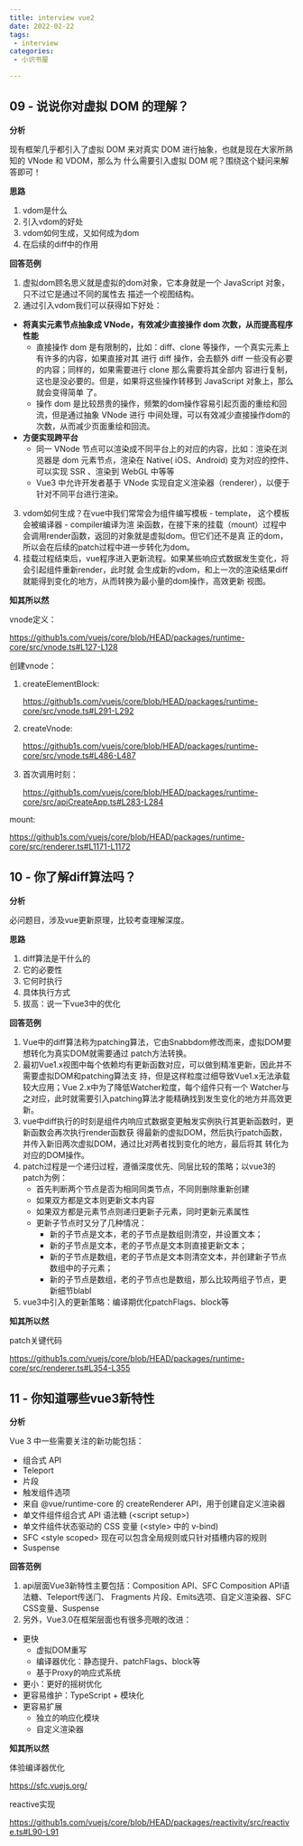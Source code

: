 ```yaml
---
title: interview vue2
date: 2022-02-22
tags:
 - interview
categories:
 - 小识书屋

---
```



## 09 - 说说你对虚拟 DOM 的理解？


**分析** 

现有框架几乎都引入了虚拟 DOM 来对真实 DOM 进行抽象，也就是现在大家所熟知的 VNode 和 VDOM，那么为
什么需要引入虚拟 DOM 呢？围绕这个疑问来解答即可！



**思路**

1.  vdom是什么
2.  引入vdom的好处
3.  vdom如何生成，又如何成为dom
4.  在后续的diff中的作用



**回答范例**


1.  虚拟dom顾名思义就是虚拟的dom对象，它本身就是一个  JavaScript  对象，只不过它是通过不同的属性去
描述一个视图结构。
2.  通过引入vdom我们可以获得如下好处：
   - **将真实元素节点抽象成 VNode，有效减少直接操作 dom 次数，从而提高程序性能**
     - 直接操作 dom 是有限制的，比如：diff、clone 等操作，一个真实元素上有许多的内容，如果直接对其
     进行 diff 操作，会去额外 diff 一些没有必要的内容；同样的，如果需要进行 clone 那么需要将其全部内
     容进行复制，这也是没必要的。但是，如果将这些操作转移到 JavaScript 对象上，那么就会变得简单
     了。
     - 操作 dom 是比较昂贵的操作，频繁的dom操作容易引起⻚面的重绘和回流，但是通过抽象 VNode 进行
     中间处理，可以有效减少直接操作dom的次数，从而减少⻚面重绘和回流。
   - **方便实现跨平台**
     - 同一 VNode 节点可以渲染成不同平台上的对应的内容，比如：渲染在浏览器是 dom 元素节点，渲染在 
     Native( iOS、Android) 变为对应的控件、可以实现 SSR 、渲染到 WebGL 中等等
     - Vue3 中允许开发者基于 VNode 实现自定义渲染器（renderer），以便于针对不同平台进行渲染。
3.  vdom如何生成？在vue中我们常常会为组件编写模板 - template， 这个模板会被编译器 - compiler编译为渲
染函数，在接下来的挂载（mount）过程中会调用render函数，返回的对象就是虚拟dom。但它们还不是真
正的dom，所以会在后续的patch过程中进一步转化为dom。
4.  挂载过程结束后，vue程序进入更新流程。如果某些响应式数据发生变化，将会引起组件重新render，此时就
会生成新的vdom，和上一次的渲染结果diff就能得到变化的地方，从而转换为最小量的dom操作，高效更新
视图。

**知其所以然**  

vnode定义：

https://github1s.com/vuejs/core/blob/HEAD/packages/runtime-core/src/vnode.ts#L127-L128

创建vnode：

1. createElementBlock:
   
   https://github1s.com/vuejs/core/blob/HEAD/packages/runtime-core/src/vnode.ts#L291-L292

2. createVnode:

   https://github1s.com/vuejs/core/blob/HEAD/packages/runtime-core/src/vnode.ts#L486-L487

3. 首次调用时刻：

   https://github1s.com/vuejs/core/blob/HEAD/packages/runtime-core/src/apiCreateApp.ts#L283-L284


mount:

https://github1s.com/vuejs/core/blob/HEAD/packages/runtime-core/src/renderer.ts#L1171-L1172



## 10 - 你了解diff算法吗？


**分析**

必问题目，涉及vue更新原理，比较考查理解深度。



**思路** 


1.  diff算法是干什么的
2.  它的必要性
3.  它何时执行
4.  具体执行方式
5.  拔高：说一下vue3中的优化




**回答范例**


1. Vue中的diff算法称为patching算法，它由Snabbdom修改而来，虚拟DOM要想转化为真实DOM就需要通过
patch方法转换。
2. 最初Vue1.x视图中每个依赖均有更新函数对应，可以做到精准更新，因此并不需要虚拟DOM和patching算法支
持，但是这样粒度过细导致Vue1.x无法承载较大应用；Vue 2.x中为了降低Watcher粒度，每个组件只有一个
Watcher与之对应，此时就需要引入patching算法才能精确找到发生变化的地方并高效更新。
3. vue中diff执行的时刻是组件内响应式数据变更触发实例执行其更新函数时，更新函数会再次执行render函数获
得最新的虚拟DOM，然后执行patch函数，并传入新旧两次虚拟DOM，通过比对两者找到变化的地方，最后将其
转化为对应的DOM操作。
4. patch过程是一个递归过程，遵循深度优先、同层比较的策略；以vue3的patch为例：
   - 首先判断两个节点是否为相同同类节点，不同则删除重新创建
   - 如果双方都是文本则更新文本内容
   - 如果双方都是元素节点则递归更新子元素，同时更新元素属性
   - 更新子节点时又分了几种情况：
     - 新的子节点是文本，老的子节点是数组则清空，并设置文本；
     - 新的子节点是文本，老的子节点是文本则直接更新文本；
     - 新的子节点是数组，老的子节点是文本则清空文本，并创建新子节点数组中的子元素；
     - 新的子节点是数组，老的子节点也是数组，那么比较两组子节点，更新细节blabl
5.  vue3中引入的更新策略：编译期优化patchFlags、block等


**知其所以然**  

patch关键代码

https://github1s.com/vuejs/core/blob/HEAD/packages/runtime-core/src/renderer.ts#L354-L355
 


## 11 - 你知道哪些vue3新特性

**分析**

Vue 3 中一些需要关注的新功能包括：

- 组合式 API
- Teleport
- 片段
- 触发组件选项
- 来自 @vue/runtime-core 的 createRenderer API，用于创建自定义渲染器
- 单文件组件组合式 API 语法糖 (\<script setup>)
- 单文件组件状态驱动的 CSS 变量 (\<style> 中的 v-bind)
- SFC \<style scoped> 现在可以包含全局规则或只针对插槽内容的规则
- Suspense 

**回答范例**

1.  api层面Vue3新特性主要包括：Composition API、SFC Composition API语法糖、Teleport传送⻔、
Fragments 片段、Emits选项、自定义渲染器、SFC CSS变量、Suspense
2.  另外，Vue3.0在框架层面也有很多亮眼的改进：

- 更快
  - 虚拟DOM重写
  - 编译器优化：静态提升、patchFlags、block等
  - 基于Proxy的响应式系统
- 更小：更好的摇树优化
- 更容易维护：TypeScript + 模块化
- 更容易扩展
  - 独立的响应化模块
  - 自定义渲染器

**知其所以然**  

体验编译器优化

https://sfc.vuejs.org/
 
reactive实现

https://github1s.com/vuejs/core/blob/HEAD/packages/reactivity/src/reactive.ts#L90-L91
 








